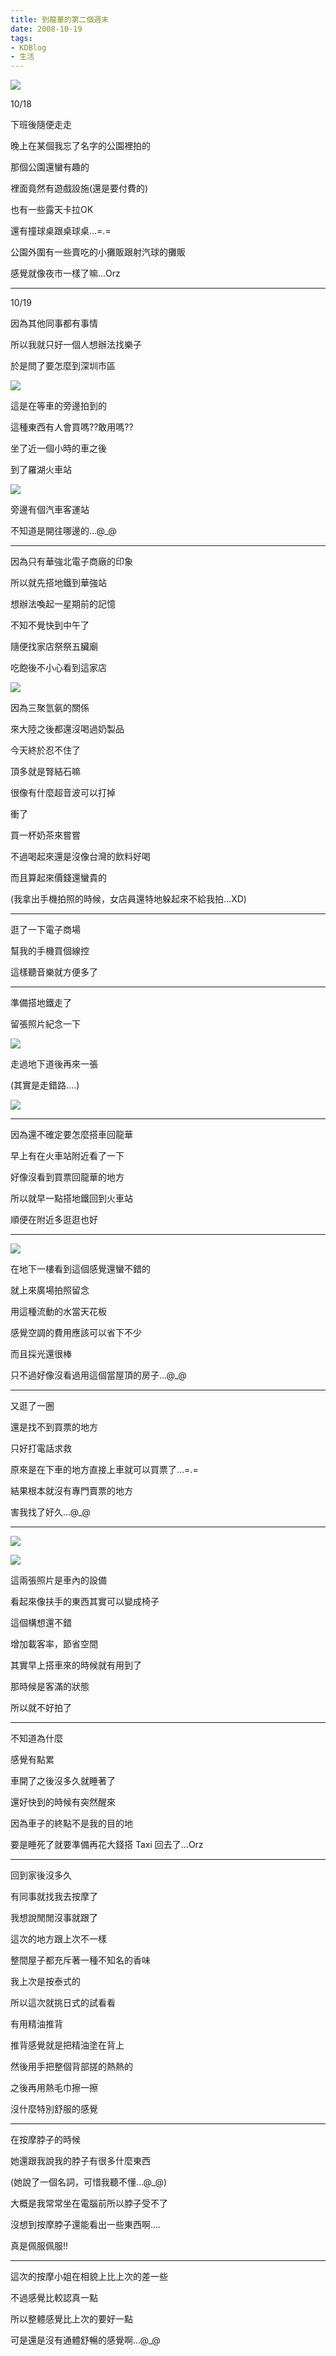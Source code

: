 ```yaml
---
title: 到龍華的第二個週末
date: 2008-10-19
tags:
- KDBlog
- 生活
---
```

![](IMAG0092.jpg)

10/18

下班後隨便走走

晚上在某個我忘了名字的公園裡拍的

那個公園還蠻有趣的

裡面竟然有遊戲設施(還是要付費的)

也有一些露天卡拉OK

還有撞球桌跟桌球桌...=.=

公園外圍有一些賣吃的小攤販跟射汽球的攤販

感覺就像夜市一樣了嘛...Orz

---

10/19

因為其他同事都有事情

所以我就只好一個人想辦法找樂子

於是問了要怎麼到深圳市區

![](IMAG0093.jpg)

這是在等車的旁邊拍到的

這種東西有人會買嗎??敢用嗎??

坐了近一個小時的車之後

到了羅湖火車站

![](IMAG0094.jpg)

旁邊有個汽車客運站

不知道是開往哪邊的...@_@

---

因為只有華強北電子商廠的印象

所以就先搭地鐵到華強站

想辦法喚起一星期前的記憶

不知不覺快到中午了

隨便找家店祭祭五臟廟

吃飽後不小心看到這家店

![](IMAG0095.jpg)

因為三聚氫氨的關係

來大陸之後都還沒喝過奶製品

今天終於忍不住了

頂多就是腎結石嘛

很像有什麼超音波可以打掉

衝了

買一杯奶茶來嘗嘗

不過喝起來還是沒像台灣的飲料好喝

而且算起來價錢還蠻貴的

(我拿出手機拍照的時候，女店員還特地躲起來不給我拍...XD)

---

逛了一下電子商場

幫我的手機買個線控

這樣聽音樂就方便多了

---

準備搭地鐵走了

留張照片紀念一下

![](IMAG0096.jpg)

走過地下道後再來一張

(其實是走錯路....)

![](IMAG0097.jpg)

---

因為還不確定要怎麼搭車回龍華

早上有在火車站附近看了一下

好像沒看到買票回龍華的地方

所以就早一點搭地鐵回到火車站

順便在附近多逛逛也好

---

![](IMAG0098.jpg)

在地下一樓看到這個感覺還蠻不錯的

就上來廣場拍照留念

用這種流動的水當天花板

感覺空調的費用應該可以省下不少

而且採光還很棒

只不過好像沒看過用這個當屋頂的房子...@_@

---

又逛了一圈

還是找不到買票的地方

只好打電話求救

原來是在下車的地方直接上車就可以買票了...=.=

結果根本就沒有專門賣票的地方

害我找了好久...@_@

---

![](IMAG0099.jpg)

![](IMAG0100.jpg)

這兩張照片是車內的設備

看起來像扶手的東西其實可以變成椅子

這個構想還不錯

增加載客率，節省空間

其實早上搭車來的時候就有用到了

那時候是客滿的狀態

所以就不好拍了

---

不知道為什麼

感覺有點累

車開了之後沒多久就睡著了

還好快到的時候有突然醒來

因為車子的終點不是我的目的地

要是睡死了就要準備再花大錢搭 Taxi 回去了...Orz

---

回到家後沒多久

有同事就找我去按摩了

我想說閒閒沒事就跟了

這次的地方跟上次不一樣

整間屋子都充斥著一種不知名的香味

我上次是按泰式的

所以這次就挑日式的試看看

有用精油推背

推背感覺就是把精油塗在背上

然後用手把整個背部搓的熱熱的

之後再用熱毛巾擦一擦

沒什麼特別舒服的感覺

---

在按摩脖子的時候

她還跟我說我的脖子有很多什麼東西

(她說了一個名詞，可惜我聽不懂...@_@)

大概是我常常坐在電腦前所以脖子受不了

沒想到按摩脖子還能看出一些東西啊....

真是佩服佩服!!

---

這次的按摩小姐在相貌上比上次的差一些

不過感覺比較認真一點

所以整體感覺比上次的要好一點

可是還是沒有通體舒暢的感覺啊...@_@

